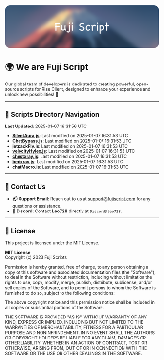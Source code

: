![Banner](.github/b.webp)

# 🌍 **We are Fuji Script**

Our global team of developers is dedicated to creating powerful, open-source scripts for Rise Client, designed to enhance your experience and unlock new possibilities! 🌟

---
<!-- SCRIPTS_NAVIGATION_START -->
## 📂 **Scripts Directory Navigation**

**Last Updated**: 2025-01-07 16:31:56 UTC

- **[SilentAura.js](scripts/SilentAura.js)**: Last modified on 2025-01-07 16:31:53 UTC
- **[ChatBypass.js](scripts/ChatBypass.js)**: Last modified on 2025-01-07 16:31:53 UTC
- **[jetpackFly.js](scripts/jetpackFly.js)**: Last modified on 2025-01-07 16:31:53 UTC
- **[velocityHylex.js](scripts/velocityHylex.js)**: Last modified on 2025-01-07 16:31:53 UTC
- **[chestxray.js](scripts/chestxray.js)**: Last modified on 2025-01-07 16:31:53 UTC
- **[bedxray.js](scripts/bedxray.js)**: Last modified on 2025-01-07 16:31:53 UTC
- **[chatMacro.js](scripts/chatMacro.js)**: Last modified on 2025-01-07 16:31:53 UTC

<!-- SCRIPTS_NAVIGATION_END -->

---

## 💬 **Contact Us**  
- 📬 **Support Email**: Reach out to us at [support@fujiscript.com](mailto:support@fujiscript.com) for any questions or assistance.  
- 💬 **Discord**: Contact **Leo728** directly at `Discord@leo728`.

---

## 📜 **License**

This project is licensed under the MIT License.  

**MIT License**  
Copyright (c) 2023 Fuji Scripts  

Permission is hereby granted, free of charge, to any person obtaining a copy of this software and associated documentation files (the "Software"), to deal in the Software without restriction, including without limitation the rights to use, copy, modify, merge, publish, distribute, sublicense, and/or sell copies of the Software, and to permit persons to whom the Software is furnished to do so, subject to the following conditions:  

The above copyright notice and this permission notice shall be included in all copies or substantial portions of the Software.  

THE SOFTWARE IS PROVIDED "AS IS", WITHOUT WARRANTY OF ANY KIND, EXPRESS OR IMPLIED, INCLUDING BUT NOT LIMITED TO THE WARRANTIES OF MERCHANTABILITY, FITNESS FOR A PARTICULAR PURPOSE AND NONINFRINGEMENT. IN NO EVENT SHALL THE AUTHORS OR COPYRIGHT HOLDERS BE LIABLE FOR ANY CLAIM, DAMAGES OR OTHER LIABILITY, WHETHER IN AN ACTION OF CONTRACT, TORT OR OTHERWISE, ARISING FROM, OUT OF OR IN CONNECTION WITH THE SOFTWARE OR THE USE OR OTHER DEALINGS IN THE SOFTWARE.  
